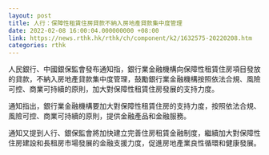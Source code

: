 ```yaml
---
layout: post
title: 人行：保障性租賃住房貸款不納入房地產貸款集中度管理
date: 2022-02-08 16:00:04.000000000 +08:00
link: https://news.rthk.hk/rthk/ch/component/k2/1632575-20220208.htm
categories: rthk
---
```


人民銀行、中國銀保監會發布通知指，銀行業金融機構向保障性租賃住房項目發放的貸款，不納入房地產貸款集中度管理，鼓勵銀行業金融機構按照依法合規、風險可控、商業可持續的原則，加大對保障性租賃住房發展的支持力度。

通知指出，銀行業金融機構要加大對保障性租賃住房的支持力度，按照依法合規、風險可控、商業可持續的原則，提供金融產品和金融服務。

通知又提到人行、銀保監會將加快建立完善住房租賃金融制度，繼續加大對保障性住房建設和長租房市場發展的金融支援力度，促進房地產業良性循環和健康發展。
